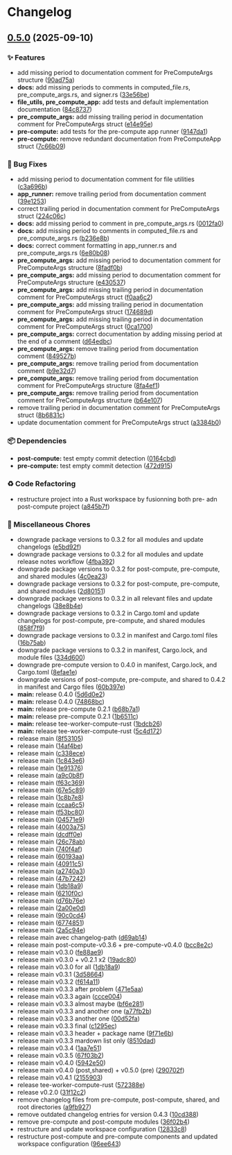 # Changelog

## [0.5.0](https://github.com/Natchica/iexec-tee_worker_pre_post_compute_rust/compare/pre-compute-v0.4.2...pre-compute-v0.5.0) (2025-09-10)


### ✨ Features

* add missing period to documentation comment for PreComputeArgs structure ([90ad75a](https://github.com/Natchica/iexec-tee_worker_pre_post_compute_rust/commit/90ad75a1559b8bc91ae224c3201752eeb956b4fe))
* **docs:** add missing periods to comments in computed_file.rs, pre_compute_args.rs, and signer.rs ([33e56be](https://github.com/Natchica/iexec-tee_worker_pre_post_compute_rust/commit/33e56bef369549c1d1a8dcb5d01debd8fd9a9bb0))
* **file_utils, pre_compute_app:** add tests and default implementation documentation ([84c8737](https://github.com/Natchica/iexec-tee_worker_pre_post_compute_rust/commit/84c873768fc807b2a0ee2922738b8f4c84cc7fd6))
* **pre_compute_args:** add missing trailing period in documentation comment for PreComputeArgs struct ([e14e95e](https://github.com/Natchica/iexec-tee_worker_pre_post_compute_rust/commit/e14e95e1f4b474f07e263454cbc4fc69d102fdeb))
* **pre-compute:** add tests for the pre-compute app runner ([9147da1](https://github.com/Natchica/iexec-tee_worker_pre_post_compute_rust/commit/9147da1d9732ed24e2fc71c62146aa89904bc745))
* **pre-compute:** remove redundant documentation from PreComputeApp struct ([7c66b09](https://github.com/Natchica/iexec-tee_worker_pre_post_compute_rust/commit/7c66b09a0b754abdcb59db931bd77542e0a9e470))


### 🐛 Bug Fixes

* add missing period to documentation comment for file utilities ([c3a696b](https://github.com/Natchica/iexec-tee_worker_pre_post_compute_rust/commit/c3a696b94837bc3331fcf9cf1fd666161390446e))
* **app_runner:** remove trailing period from documentation comment ([39e1253](https://github.com/Natchica/iexec-tee_worker_pre_post_compute_rust/commit/39e1253a4eef5da91bc03840a4a68ddaf632c77e))
* correct trailing period in documentation comment for PreComputeArgs struct ([224c06c](https://github.com/Natchica/iexec-tee_worker_pre_post_compute_rust/commit/224c06cbec830dcf1236a2ed55d3e60cfb0f6982))
* **docs:** add missing period to comment in pre_compute_args.rs ([0012fa0](https://github.com/Natchica/iexec-tee_worker_pre_post_compute_rust/commit/0012fa0dbd65fb395c4b1c942046b398c9f2074c))
* **docs:** add missing period to comments in computed_file.rs and pre_compute_args.rs ([b236e8b](https://github.com/Natchica/iexec-tee_worker_pre_post_compute_rust/commit/b236e8bfb7c9f47680c0bfedf24666e35e2cc802))
* **docs:** correct comment formatting in app_runner.rs and pre_compute_args.rs ([6e80b08](https://github.com/Natchica/iexec-tee_worker_pre_post_compute_rust/commit/6e80b08dd09cecb36b3fefb25009924019060f38))
* **pre_compute_args:** add missing period to documentation comment for PreComputeArgs structure ([8fadf0b](https://github.com/Natchica/iexec-tee_worker_pre_post_compute_rust/commit/8fadf0b68335a4571f0a2eb2f86d3b705cfe22ff))
* **pre_compute_args:** add missing period to documentation comment for PreComputeArgs structure ([e430537](https://github.com/Natchica/iexec-tee_worker_pre_post_compute_rust/commit/e4305376ce9d0e6df8306884b7b7d73343d073fd))
* **pre_compute_args:** add missing trailing period in documentation comment for PreComputeArgs struct ([f0aa6c2](https://github.com/Natchica/iexec-tee_worker_pre_post_compute_rust/commit/f0aa6c22776cfe7d67b4d751c18c6f4cd1ae6323))
* **pre_compute_args:** add missing trailing period in documentation comment for PreComputeArgs struct ([174689d](https://github.com/Natchica/iexec-tee_worker_pre_post_compute_rust/commit/174689dc3755114c16e8b2a5fa006fc3bd985cf6))
* **pre_compute_args:** add missing trailing period in documentation comment for PreComputeArgs struct ([0ca1700](https://github.com/Natchica/iexec-tee_worker_pre_post_compute_rust/commit/0ca1700aba7b98ef729fd93ac5f8794679f5174c))
* **pre_compute_args:** correct documentation by adding missing period at the end of a comment ([d64edbc](https://github.com/Natchica/iexec-tee_worker_pre_post_compute_rust/commit/d64edbce5ec5e76af139fdcc9484fbc7b4629bd0))
* **pre_compute_args:** remove trailing period from documentation comment ([849527b](https://github.com/Natchica/iexec-tee_worker_pre_post_compute_rust/commit/849527bc9fd73f77b115c1c80c79c79fb4f77469))
* **pre_compute_args:** remove trailing period from documentation comment ([b9e32d7](https://github.com/Natchica/iexec-tee_worker_pre_post_compute_rust/commit/b9e32d7a54e5b18806750b430d1f24ddfde77f83))
* **pre_compute_args:** remove trailing period from documentation comment for PreComputeArgs structure ([8fa4ef1](https://github.com/Natchica/iexec-tee_worker_pre_post_compute_rust/commit/8fa4ef1fd0a2df098e5e49e9af464ded44121140))
* **pre_compute_args:** remove trailing period from documentation comment for PreComputeArgs structure ([b64e107](https://github.com/Natchica/iexec-tee_worker_pre_post_compute_rust/commit/b64e107146c19ddcaa4d713a75ef95fed68dfd41))
* remove trailing period in documentation comment for PreComputeArgs struct ([8b6831c](https://github.com/Natchica/iexec-tee_worker_pre_post_compute_rust/commit/8b6831cbf97bb834b960b32b44bd3d1038f55d08))
* update documentation comment for PreComputeArgs struct ([a3384b0](https://github.com/Natchica/iexec-tee_worker_pre_post_compute_rust/commit/a3384b038111a86fc36c2eef5749ce853c82204d))


### 📦 Dependencies

* **post-compute:** test empty commit detection ([0164cbd](https://github.com/Natchica/iexec-tee_worker_pre_post_compute_rust/commit/0164cbd528c1a3cd75bd45312c3843c3b4a97126))
* **pre-compute:** test empty commit detection ([472d915](https://github.com/Natchica/iexec-tee_worker_pre_post_compute_rust/commit/472d9153963efbec9e5030bb1d3822fc5aadf839))


### ♻️ Code Refactoring

* restructure project into a Rust workspace by fusionning both pre- adn post-compute project ([a845b7f](https://github.com/Natchica/iexec-tee_worker_pre_post_compute_rust/commit/a845b7fda769d51898859123251f6d5c0613970c))


### 🔨 Miscellaneous Chores

* downgrade package versions to 0.3.2 for all modules and update changelogs ([e5bd92f](https://github.com/Natchica/iexec-tee_worker_pre_post_compute_rust/commit/e5bd92fa56b437172877a71e3e4db5059ac473a6))
* downgrade package versions to 0.3.2 for all modules and update release notes workflow ([4fba392](https://github.com/Natchica/iexec-tee_worker_pre_post_compute_rust/commit/4fba392698e13488461769550cc1fbc29788e223))
* downgrade package versions to 0.3.2 for post-compute, pre-compute, and shared modules ([4c0ea23](https://github.com/Natchica/iexec-tee_worker_pre_post_compute_rust/commit/4c0ea23d73b4e0e421c42a5eaf00498e2d8ff3f3))
* downgrade package versions to 0.3.2 for post-compute, pre-compute, and shared modules ([2d80151](https://github.com/Natchica/iexec-tee_worker_pre_post_compute_rust/commit/2d801512dfb12d0c318d060aaffde630aadfd7a6))
* downgrade package versions to 0.3.2 in all relevant files and update changelogs ([38e8b4e](https://github.com/Natchica/iexec-tee_worker_pre_post_compute_rust/commit/38e8b4e4c7b6e6b8e55a4c36ce2b52e4648a3b22))
* downgrade package versions to 0.3.2 in Cargo.toml and update changelogs for post-compute, pre-compute, and shared modules ([858f7f9](https://github.com/Natchica/iexec-tee_worker_pre_post_compute_rust/commit/858f7f971057f968d0859b88f6cc6e3fd415e05b))
* downgrade package versions to 0.3.2 in manifest and Cargo.toml files ([16b75ab](https://github.com/Natchica/iexec-tee_worker_pre_post_compute_rust/commit/16b75abdd35149947d525494dcfd54719d645b2f))
* downgrade package versions to 0.3.2 in manifest, Cargo.lock, and module files ([334d600](https://github.com/Natchica/iexec-tee_worker_pre_post_compute_rust/commit/334d6006fd991f6af4e81e4c78b1e009d7d4e85d))
* downgrade pre-compute version to 0.4.0 in manifest, Cargo.lock, and Cargo.toml ([8efae1e](https://github.com/Natchica/iexec-tee_worker_pre_post_compute_rust/commit/8efae1e37f12d375c773651f397b26689bcfb09d))
* downgrade versions of post-compute, pre-compute, and shared to 0.4.2 in manifest and Cargo files ([60b397e](https://github.com/Natchica/iexec-tee_worker_pre_post_compute_rust/commit/60b397ef0607dc6e68c49ede2affffaf1162973c))
* **main:** release  0.4.0 ([5d6d0e2](https://github.com/Natchica/iexec-tee_worker_pre_post_compute_rust/commit/5d6d0e21faa997ac56b53c080c80f990acb6e41b))
* **main:** release  0.4.0 ([74868bc](https://github.com/Natchica/iexec-tee_worker_pre_post_compute_rust/commit/74868bc69e23e5651bc445375812606b5f638742))
* **main:** release pre-compute 0.2.1 ([b68b7a1](https://github.com/Natchica/iexec-tee_worker_pre_post_compute_rust/commit/b68b7a100654d01bb9837b18e6df4ec89a344fe8))
* **main:** release pre-compute 0.2.1 ([1b6511c](https://github.com/Natchica/iexec-tee_worker_pre_post_compute_rust/commit/1b6511c547080dc65ed05e74c3dc3e427feab890))
* **main:** release tee-worker-compute-rust ([1bdcb26](https://github.com/Natchica/iexec-tee_worker_pre_post_compute_rust/commit/1bdcb266531e4cffc54a65f79be28e1738d2beb2))
* **main:** release tee-worker-compute-rust ([5c4d172](https://github.com/Natchica/iexec-tee_worker_pre_post_compute_rust/commit/5c4d1725b249eaf73c294610893fe0ceabc53ded))
* release main ([8f53105](https://github.com/Natchica/iexec-tee_worker_pre_post_compute_rust/commit/8f5310539db14b154905cc8485fd2c9a1187792b))
* release main ([14af4be](https://github.com/Natchica/iexec-tee_worker_pre_post_compute_rust/commit/14af4be21229a2938a24d9247cc62c2be5d18cf9))
* release main ([c338ece](https://github.com/Natchica/iexec-tee_worker_pre_post_compute_rust/commit/c338ece3ca9dda25e2205a93f6719c8bd42c2ae8))
* release main ([1c843e6](https://github.com/Natchica/iexec-tee_worker_pre_post_compute_rust/commit/1c843e62c47bc63982ff26cf01d60e418e587b91))
* release main ([1e91376](https://github.com/Natchica/iexec-tee_worker_pre_post_compute_rust/commit/1e91376b6bffc9524f7a1d61607450f021077ed9))
* release main ([a9c0b8f](https://github.com/Natchica/iexec-tee_worker_pre_post_compute_rust/commit/a9c0b8fc0375af8a5b5b4a9682a400dd924f2fa6))
* release main ([f63c369](https://github.com/Natchica/iexec-tee_worker_pre_post_compute_rust/commit/f63c3691e278f047899d3f43e0228e0dfabe991e))
* release main ([67e5c89](https://github.com/Natchica/iexec-tee_worker_pre_post_compute_rust/commit/67e5c89e42dd2938ac7a53ae6b4c7d6c19520fea))
* release main ([1c8b7e8](https://github.com/Natchica/iexec-tee_worker_pre_post_compute_rust/commit/1c8b7e8a7683be9845bd4a79c73b434dae601a09))
* release main ([ccaa6c5](https://github.com/Natchica/iexec-tee_worker_pre_post_compute_rust/commit/ccaa6c5f8d0632e3ca64e890ae4ffb641921944e))
* release main ([f53bc80](https://github.com/Natchica/iexec-tee_worker_pre_post_compute_rust/commit/f53bc80469102483d167024729c843c42f53f578))
* release main ([04571e9](https://github.com/Natchica/iexec-tee_worker_pre_post_compute_rust/commit/04571e95d11b13c74f493934b04c2f4ed6eaf5da))
* release main ([4003a75](https://github.com/Natchica/iexec-tee_worker_pre_post_compute_rust/commit/4003a75969bda1772fdedddde49b8e07cb368881))
* release main ([dcdff0e](https://github.com/Natchica/iexec-tee_worker_pre_post_compute_rust/commit/dcdff0e9907fe2e6bcc8d18dde5cb1406172869b))
* release main ([26c78ab](https://github.com/Natchica/iexec-tee_worker_pre_post_compute_rust/commit/26c78abaf8f765654e59a6ab9a5e38b460ae3392))
* release main ([740f4af](https://github.com/Natchica/iexec-tee_worker_pre_post_compute_rust/commit/740f4afe8facfa7db1d5d1acd4dd3d6b735e9425))
* release main ([60193aa](https://github.com/Natchica/iexec-tee_worker_pre_post_compute_rust/commit/60193aa0c7ad5fc41e0636e8821900dc0ea69771))
* release main ([40911c5](https://github.com/Natchica/iexec-tee_worker_pre_post_compute_rust/commit/40911c509e51a280845fbfe66f20a9e27fca0c73))
* release main ([a2740a3](https://github.com/Natchica/iexec-tee_worker_pre_post_compute_rust/commit/a2740a3b2bd2407589a2f143a0a909d30f4b4e59))
* release main ([47b7242](https://github.com/Natchica/iexec-tee_worker_pre_post_compute_rust/commit/47b724251e9a08676c19b610dc89cd28a0714f4a))
* release main ([1db18a9](https://github.com/Natchica/iexec-tee_worker_pre_post_compute_rust/commit/1db18a9aa4049403fa831982b7c29e8550502522))
* release main ([6210f0c](https://github.com/Natchica/iexec-tee_worker_pre_post_compute_rust/commit/6210f0c68b6e914bc58f2259c1650295479e697b))
* release main ([d76b76e](https://github.com/Natchica/iexec-tee_worker_pre_post_compute_rust/commit/d76b76e435a5dfbf6a277979038839b9875c8c58))
* release main ([2a00e0d](https://github.com/Natchica/iexec-tee_worker_pre_post_compute_rust/commit/2a00e0dca7cada958ba9f25f3d2a9ad0f142389f))
* release main ([90c0cd4](https://github.com/Natchica/iexec-tee_worker_pre_post_compute_rust/commit/90c0cd402f7a45f6cafe2442e346d4eb09b11e8a))
* release main ([6774851](https://github.com/Natchica/iexec-tee_worker_pre_post_compute_rust/commit/6774851ac438cf388b94e3ecb903c2950ca10b42))
* release main ([2a5c94e](https://github.com/Natchica/iexec-tee_worker_pre_post_compute_rust/commit/2a5c94ed29616428a40e5b349045df7953f0ed7b))
* release main avec changelog-path ([d69ab14](https://github.com/Natchica/iexec-tee_worker_pre_post_compute_rust/commit/d69ab14d8b5fee6795517e0e2972015c17b5d91d))
* release main post-compute-v0.3.6 + pre-compute-v0.4.0 ([bcc8e2c](https://github.com/Natchica/iexec-tee_worker_pre_post_compute_rust/commit/bcc8e2ca869cc725d5b6d5cc9729921ccfc61776))
* release main v0.3.0 ([fe88ae9](https://github.com/Natchica/iexec-tee_worker_pre_post_compute_rust/commit/fe88ae9e76e5b1c3f425ecfea9b17b49f803340d))
* release main v0.3.0 + v0.2.1 x2 ([19adc80](https://github.com/Natchica/iexec-tee_worker_pre_post_compute_rust/commit/19adc80af4f7b39fb58d8c381b0ff30ed3c97af5))
* release main v0.3.0 for all ([1db18a9](https://github.com/Natchica/iexec-tee_worker_pre_post_compute_rust/commit/1db18a9aa4049403fa831982b7c29e8550502522))
* release main v0.3.1 ([3d58664](https://github.com/Natchica/iexec-tee_worker_pre_post_compute_rust/commit/3d58664e14859d6508d1aa1747ebc17a4c170ce3))
* release main v0.3.2 ([f614a11](https://github.com/Natchica/iexec-tee_worker_pre_post_compute_rust/commit/f614a11a8423cade5af0cef971afcbcf71c7f0dd))
* release main v0.3.3 after problem ([471e5aa](https://github.com/Natchica/iexec-tee_worker_pre_post_compute_rust/commit/471e5aab1190d018b97b8b5dc4cd9519f23e7f2b))
* release main v0.3.3 again ([ccce004](https://github.com/Natchica/iexec-tee_worker_pre_post_compute_rust/commit/ccce00408f88a4bfd946ed971a12381119759c88))
* release main v0.3.3 almost maybe ([bf6e281](https://github.com/Natchica/iexec-tee_worker_pre_post_compute_rust/commit/bf6e281915e7e909725780c06dd1a728744d6dd3))
* release main v0.3.3 and another one ([a77fb2b](https://github.com/Natchica/iexec-tee_worker_pre_post_compute_rust/commit/a77fb2bca50cb47c216ce4314270c21abb064d06))
* release main v0.3.3 another one ([00d52fa](https://github.com/Natchica/iexec-tee_worker_pre_post_compute_rust/commit/00d52fac5125d9248e68c42f20cad26c142cff20))
* release main v0.3.3 final ([c1295ec](https://github.com/Natchica/iexec-tee_worker_pre_post_compute_rust/commit/c1295ec7db62a1e20b7be50a2158e48074e619bc))
* release main v0.3.3 header + package name ([9f71e6b](https://github.com/Natchica/iexec-tee_worker_pre_post_compute_rust/commit/9f71e6bceb5f063e6eb19784aa1efcfcf8abed02))
* release main v0.3.3 mardown list only ([8510dad](https://github.com/Natchica/iexec-tee_worker_pre_post_compute_rust/commit/8510dadd044b602fab26cd3e1b26434396ff4ec5))
* release main v0.3.4 ([1aa7e51](https://github.com/Natchica/iexec-tee_worker_pre_post_compute_rust/commit/1aa7e513df2765f05c257fddd05431f4223b4bbb))
* release main v0.3.5 ([67f03b2](https://github.com/Natchica/iexec-tee_worker_pre_post_compute_rust/commit/67f03b2986e468f32890b67b1e513dee5f47d2f8))
* release main v0.4.0 ([5942e50](https://github.com/Natchica/iexec-tee_worker_pre_post_compute_rust/commit/5942e505c7b3525c16b1416c019558b2c98ca435))
* release main v0.4.0 (post,shared) + v0.5.0 (pre) ([290702f](https://github.com/Natchica/iexec-tee_worker_pre_post_compute_rust/commit/290702f610376af4b3c9947da3e44ddd67f4ca10))
* release main v0.4.1 ([2155903](https://github.com/Natchica/iexec-tee_worker_pre_post_compute_rust/commit/21559036da8e3eed5c013a8fd54a74ffea7d82a7))
* release tee-worker-compute-rust ([572388e](https://github.com/Natchica/iexec-tee_worker_pre_post_compute_rust/commit/572388e7334a5bcd9ddd0531ce782e9e7d48cdc4))
* release v0.2.0 ([31f12c2](https://github.com/Natchica/iexec-tee_worker_pre_post_compute_rust/commit/31f12c2cbc7a2a41f79b785a594b05b96a4f0f9d))
* remove changelog files from pre-compute, post-compute, shared, and root directories ([a9fb927](https://github.com/Natchica/iexec-tee_worker_pre_post_compute_rust/commit/a9fb9273ca5de35e4bcf5efd574eb4c84009f55b))
* remove outdated changelog entries for version 0.4.3 ([10cd388](https://github.com/Natchica/iexec-tee_worker_pre_post_compute_rust/commit/10cd388568dab0f8ab8684b2d7c8f15a2e100afc))
* remove pre-compute and post-compute modules ([36f02b4](https://github.com/Natchica/iexec-tee_worker_pre_post_compute_rust/commit/36f02b49a0e6a6494934a14ba0ab3e859525f1b8))
* restructure and update workspace configuration ([12833c8](https://github.com/Natchica/iexec-tee_worker_pre_post_compute_rust/commit/12833c8aca94df0f5131a6a30aac32a518ea513a))
* restructure post-compute and pre-compute components and updated workspace configuration ([96ee643](https://github.com/Natchica/iexec-tee_worker_pre_post_compute_rust/commit/96ee6437fb752dbbf674619deb7415134563d710))
